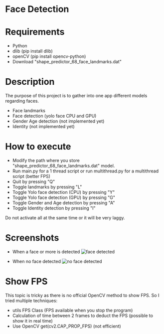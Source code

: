 # Face Detection

# Requirements
- Python
- dlib  (pip install dlib)
- openCV (pip install opencv-python)
- Download "shape_predictor_68_face_landmarks.dat"

# Description
The purpose of this project is to gather into one app different models regarding faces.
- Face landmarks
- Face detection (yolo face CPU and GPU)
- Gender Age detection (not implemented yet)
- Identity (not implemented yet)

# How to execute
- Modify the path where you store "shape_predictor_68_face_landmarks.dat" model.
- Run main.py for a 1 thread script or run multithread.py for a multithread script (better FPS)
- Quit by pressing "Q"
- Toggle landmarks by pressing "L"
- Toggle Yolo face detection (CPU) by pressing "Y" 
- Toggle Yolo face detection (GPU) by pressing "G"
- Toggle Gender and Age detection by pressing "A"
- Toggle Identity detection by pressing "I"

Do not activate all at the same time or it will be very laggy.

# Screenshots
- When a face or more is detected
![face detected](https://user-images.githubusercontent.com/24222091/117327830-51290380-ae93-11eb-8752-16742be303c2.png)


- When no face detected
![no face detected](https://user-images.githubusercontent.com/24222091/117327856-571ee480-ae93-11eb-9bf7-4077053e9e6c.png)

# Show FPS
This topic is tricky as there is no official OpenCV method to show FPS. 
So I tried multiple techniques:
- utils FPS Class (FPS available when you stop the program)
- Calculation of time between 2 frames to deduct the FPS (possible to show it in real time)
- Use OpenCV get(cv2.CAP_PROP_FPS) (not efficient)
